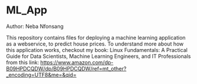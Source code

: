 # ML_App
Author: Neba Nfonsang

This repository contains files for deploying a machine learning application as a webservice, to predict house prices. 
To understand more about how this application works, checkout my book: Linux Fundamentals: A Practical Guide for Data Scientists, Machine Learning Engineers, and IT Professionals from this link: https://www.amazon.com/dp-B09HPDCQDW/dp/B09HPDCQDW/ref=mt_other?_encoding=UTF8&me=&qid= 
